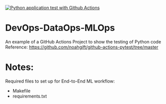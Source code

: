 [![Python application test with Github Actions](https://github.com/ChinSekYi/DevOps-DataOps-MLOps/actions/workflows/testing-ci.yml/badge.svg)](https://github.com/ChinSekYi/DevOps-DataOps-MLOps/actions/workflows/testing-ci.yml)

# DevOps-DataOps-MLOps
An example of a GitHub Actions Project to show the testing of Python code  
Reference: https://github.com/noahgift/github-actions-pytest/tree/master

# Notes:
Required files to set up for End-to-End ML workflow:
- Makefile
- requirements.txt
